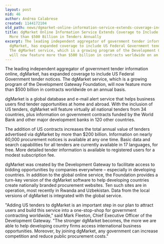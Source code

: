 ```yaml
---
layout: post
nid: 46
author: Andrea Calabrese
created: 1144172104
old_path: news/dgmarket-online-information-service-extends-coverage-include-us-tenders-more-500-billion-tender
title: dgMarket Online Information Service Extends Coverage to Include US Tenders;
  More than $500 Billion in Tenders Annually
excerpt: The leading independent aggregator of government tender information online,
  dgMarket, has expanded coverage to include US Federal Government tender notices.
  The dgMarket service, which is a growing program of the Development Gateway Foundation,
  will now feature more than $500 billion in contracts worldwide on an annual basis.
---
```


The leading independent aggregator of government tender information online, dgMarket, has expanded coverage to include US Federal Government tender notices. The dgMarket service, which is a growing program of the Development Gateway Foundation, will now feature more than $500 billion in contracts worldwide on an annual basis.

dgMarket is a global database and e-mail alert service that helps business users find tender opportunities at home and abroad. With the inclusion of US tenders, dgMarket will feature virtually all national tenders from 34 countries, plus information on government contracts funded by the World Bank and other major development banks in 120 other countries.

The addition of US contracts increases the total annual value of tenders advertised via dgMarket by more than $200 billion. Information on nearly 60,000 procurement notices is available at any one time. Basic data and search capabilities for all tenders are currently available in 17 languages, for free. More detailed tender information is available to registered users for a modest subscription fee.

dgMarket was created by the Development Gateway to facilitate access to bidding opportunities by companies everywhere – especially in developing countries. In addition to the global online service, the Foundation provides a turn-key version of the dgMarket software to help developing countries create nationally branded procurement websites. Ten such sites are in operation, most recently in Rwanda and Uzbekistan. Data from the local versions of dgMarket is integrated with the global service.

"Adding US tenders to dgMarket is an important step in our plan to attract users and build this service into a one-stop-shop for government contracting worldwide," said Mark Fleeton, Chief Executive Officer of the Development Gateway. "The stronger dgMarket becomes, the more we are able to help developing country firms access international business opportunities. Moreover, by joining dgMarket, any government can increase competition and reduce public procurement costs."
